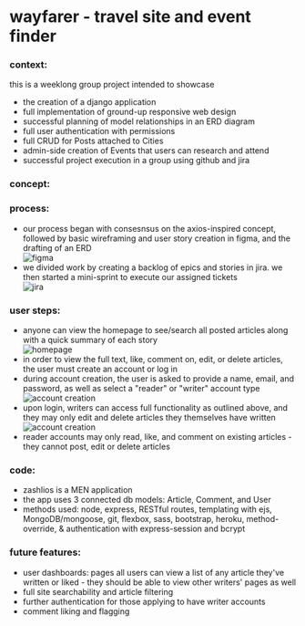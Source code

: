 # wayfarer - travel site and event finder

### context:<br />
this is a weeklong group project intended to showcase 
* the creation of a django application 
* full implementation of ground-up responsive web design
* successful planning of model relationships in an ERD diagram
* full user authentication with permissions
* full CRUD for Posts attached to Cities
* admin-side creation of Events that users can research and attend
* successful project execution in a group using github and jira


### concept: <br />


### process: <br />
* our process began with consesnsus on the axios-inspired concept, followed by basic wireframing and user story creation in figma, and the drafting of an ERD <br />
![figma](https://i.ibb.co/dK6vkxc/Screen-Shot-2021-10-14-at-2-32-52-PM.png)
* we divided work by creating a backlog of epics and stories in jira. we then started a mini-sprint to execute our assigned tickets <br />
![jira](https://i.ibb.co/rpwBWXp/Screen-Shot-2021-10-12-at-11-33-21-AM.png)

### user steps:<br />
* anyone can view the homepage to see/search all posted articles along with a quick summary of each story <br />
![homepage](https://i.ibb.co/TqCPJp6/Screen-Shot-2021-10-14-at-2-59-27-PM.png)
* in order to view the full text, like, comment on, edit, or delete articles, the user must create an account or log in
* during account creation, the user is asked to provide a name, email, and password, as well as select a "reader" or "writer" account type <br />
![account creation](https://i.ibb.co/dB5DTkt/Screen-Shot-2021-10-14-at-2-56-52-PM.png)
* upon login, writers can access full functionality as outlined above, and they may only edit and delete articles they themselves have written <br />
![account creation](https://i.ibb.co/pJ6nBFh/Screen-Shot-2021-10-14-at-3-01-25-PM.png)
* reader accounts may only read, like, and comment on existing articles - they cannot post, edit or delete articles

### code: <br />
* zashlios is a MEN application 
* the app uses 3 connected db models: Article, Comment, and User
* methods used: node, express, RESTful routes, templating with ejs, MongoDB/mongoose, git, flexbox, sass, bootstrap, heroku, method-override, & authentication with express-session and bcrypt

### future features: <br/>
* user dashboards: pages all users can view a list of any article they've written or liked - they should be able to view other writers' pages as well
* full site searchability and article filtering
* further authentication for those applying to have writer accounts
* comment liking and flagging